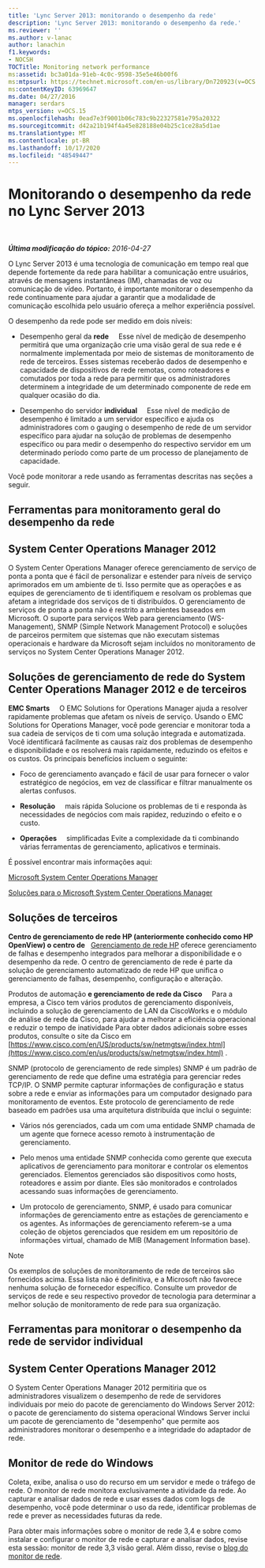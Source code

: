 ```yaml
---
title: 'Lync Server 2013: monitorando o desempenho da rede'
description: 'Lync Server 2013: monitorando o desempenho da rede.'
ms.reviewer: ''
ms.author: v-lanac
author: lanachin
f1.keywords:
- NOCSH
TOCTitle: Monitoring network performance
ms:assetid: bc3a01da-91eb-4c0c-9598-35e5e46b00f6
ms:mtpsurl: https://technet.microsoft.com/en-us/library/Dn720923(v=OCS.15)
ms:contentKeyID: 63969647
ms.date: 04/27/2016
manager: serdars
mtps_version: v=OCS.15
ms.openlocfilehash: 0ead7e3f9001b06c783c9b22327581e795a20322
ms.sourcegitcommit: d42a21b194f4a45e828188e04b25c1ce28a5d1ae
ms.translationtype: MT
ms.contentlocale: pt-BR
ms.lasthandoff: 10/17/2020
ms.locfileid: "48549447"
---
```

# <a name="monitoring-network-performance-in-lync-server-2013"></a>Monitorando o desempenho da rede no Lync Server 2013

<div data-xmlns="http://www.w3.org/1999/xhtml">

<div class="topic" data-xmlns="http://www.w3.org/1999/xhtml" data-msxsl="urn:schemas-microsoft-com:xslt" data-cs="https://msdn.microsoft.com/">

<div data-asp="https://msdn2.microsoft.com/asp">



</div>

<div id="mainSection">

<div id="mainBody">

<span> </span>

_**Última modificação do tópico:** 2016-04-27_

O Lync Server 2013 é uma tecnologia de comunicação em tempo real que depende fortemente da rede para habilitar a comunicação entre usuários, através de mensagens instantâneas (IM), chamadas de voz ou comunicação de vídeo. Portanto, é importante monitorar o desempenho da rede continuamente para ajudar a garantir que a modalidade de comunicação escolhida pelo usuário ofereça a melhor experiência possível.

O desempenho da rede pode ser medido em dois níveis:

  - Desempenho geral da **rede**     Esse nível de medição de desempenho permitirá que uma organização crie uma visão geral de sua rede e é normalmente implementada por meio de sistemas de monitoramento de rede de terceiros. Esses sistemas receberão dados de desempenho e capacidade de dispositivos de rede remotas, como roteadores e comutados por toda a rede para permitir que os administradores determinem a integridade de um determinado componente de rede em qualquer ocasião do dia.

  - Desempenho do servidor **individual**     Esse nível de medição de desempenho é limitado a um servidor específico e ajuda os administradores com o gauging o desempenho de rede de um servidor específico para ajudar na solução de problemas de desempenho específico ou para medir o desempenho do respectivo servidor em um determinado período como parte de um processo de planejamento de capacidade.

Você pode monitorar a rede usando as ferramentas descritas nas seções a seguir.

<div>

## <a name="tools-for-overall-network-performance-monitoring"></a>Ferramentas para monitoramento geral do desempenho da rede

<div>

## <a name="system-center-operations-manager-2012"></a>System Center Operations Manager 2012

O System Center Operations Manager oferece gerenciamento de serviço de ponta a ponta que é fácil de personalizar e estender para níveis de serviço aprimorados em um ambiente de ti. Isso permite que as operações e as equipes de gerenciamento de ti identifiquem e resolvam os problemas que afetam a integridade dos serviços de ti distribuídos. O gerenciamento de serviços de ponta a ponta não é restrito a ambientes baseados em Microsoft. O suporte para serviços Web para gerenciamento (WS-Management), SNMP (Simple Network Management Protocol) e soluções de parceiros permitem que sistemas que não executam sistemas operacionais e hardware da Microsoft sejam incluídos no monitoramento de serviços no System Center Operations Manager 2012.

</div>

<div>

## <a name="system-center-operations-manager-2012-and-third-party-network-management-solutions"></a>Soluções de gerenciamento de rede do System Center Operations Manager 2012 e de terceiros

**EMC Smarts**     O EMC Solutions for Operations Manager ajuda a resolver rapidamente problemas que afetam os níveis de serviço. Usando o EMC Solutions for Operations Manager, você pode gerenciar e monitorar toda a sua cadeia de serviços de ti com uma solução integrada e automatizada. Você identificará facilmente as causas raiz dos problemas de desempenho e disponibilidade e os resolverá mais rapidamente, reduzindo os efeitos e os custos. Os principais benefícios incluem o seguinte:

  - Foco de gerenciamento avançado e fácil de usar para fornecer o valor estratégico de negócios, em vez de classificar e filtrar manualmente os alertas confusos.

  - **Resolução**     mais rápida Solucione os problemas de ti e responda às necessidades de negócios com mais rapidez, reduzindo o efeito e o custo.

  - **Operações**     simplificadas Evite a complexidade da ti combinando várias ferramentas de gerenciamento, aplicativos e terminais.

É possível encontrar mais informações aqui:

[Microsoft System Center Operations Manager](https://go.microsoft.com/fwlink/p/?linkid=243651)

[Soluções para o Microsoft System Center Operations Manager](http://www.emc.com/collateral/software/data-sheet/h6135-server-manager-ds.pdf)

</div>

<div>

## <a name="third-party-solutions"></a>Soluções de terceiros

**Centro de gerenciamento de rede HP (anteriormente conhecido como HP OpenView) o centro de**   [Gerenciamento de rede HP](http://www8.hp.com/us/en/software-solutions/network-management/index.html?%26zn=bto%26cp=1-11-15-119_4000_100__) oferece gerenciamento de falhas e desempenho integrados para melhorar a disponibilidade e o desempenho da rede. O centro de gerenciamento de rede é parte da solução de gerenciamento automatizado de rede HP que unifica o gerenciamento de falhas, desempenho, configuração e alteração.

Produtos de automação **e gerenciamento de rede da Cisco**     Para a empresa, a Cisco tem vários produtos de gerenciamento disponíveis, incluindo a solução de gerenciamento de LAN da CiscoWorks e o módulo de análise de rede da Cisco, para ajudar a melhorar a eficiência operacional e reduzir o tempo de inatividade Para obter dados adicionais sobre esses produtos, consulte o site da Cisco em [https://www.cisco.com/en/US/products/sw/netmgtsw/index.html](https://www.cisco.com/en/us/products/sw/netmgtsw/index.html) .

SNMP (protocolo de gerenciamento de rede simples) SNMP é um padrão de gerenciamento de rede que define uma estratégia para gerenciar redes TCP/IP. O SNMP permite capturar informações de configuração e status sobre a rede e enviar as informações para um computador designado para monitoramento de eventos. Este protocolo de gerenciamento de rede baseado em padrões usa uma arquitetura distribuída que inclui o seguinte:

  - Vários nós gerenciados, cada um com uma entidade SNMP chamada de um agente que fornece acesso remoto à instrumentação de gerenciamento.

  - Pelo menos uma entidade SNMP conhecida como gerente que executa aplicativos de gerenciamento para monitorar e controlar os elementos gerenciados. Elementos gerenciados são dispositivos como hosts, roteadores e assim por diante. Eles são monitorados e controlados acessando suas informações de gerenciamento.

  - Um protocolo de gerenciamento, SNMP, é usado para comunicar informações de gerenciamento entre as estações de gerenciamento e os agentes. As informações de gerenciamento referem-se a uma coleção de objetos gerenciados que residem em um repositório de informações virtual, chamado de MIB (Management Information base).

<div>


> [!NOTE]  
> Os exemplos de soluções de monitoramento de rede de terceiros são fornecidos acima. Essa lista não é definitiva, e a Microsoft não favorece nenhuma solução de fornecedor específico. Consulte um provedor de serviços de rede e seu respectivo provedor de tecnologia para determinar a melhor solução de monitoramento de rede para sua organização.



</div>

</div>

</div>

<div>

## <a name="tools-for-monitoring-individual-server-network-performance"></a>Ferramentas para monitorar o desempenho da rede de servidor individual

<div>

## <a name="system-center-operations-manager-2012"></a>System Center Operations Manager 2012

O System Center Operations Manager 2012 permitiria que os administradores visualizem o desempenho de rede de servidores individuais por meio do pacote de gerenciamento do Windows Server 2012: o pacote de gerenciamento do sistema operacional Windows Server inclui um pacote de gerenciamento de "desempenho" que permite aos administradores monitorar o desempenho e a integridade do adaptador de rede.

</div>

<div>

## <a name="windows-network-monitor"></a>Monitor de rede do Windows

Coleta, exibe, analisa o uso do recurso em um servidor e mede o tráfego de rede. O monitor de rede monitora exclusivamente a atividade da rede. Ao capturar e analisar dados de rede e usar esses dados com logs de desempenho, você pode determinar o uso da rede, identificar problemas de rede e prever as necessidades futuras da rede.

Para obter mais informações sobre o monitor de rede 3,4 e sobre como instalar e configurar o monitor de rede e capturar e analisar dados, revise esta sessão: monitor de rede 3,3 visão geral. Além disso, revise o [blog do monitor de rede](https://blogs.technet.com/b/netmon/).

</div>

</div>

</div>

<span> </span>

</div>

</div>

</div>


